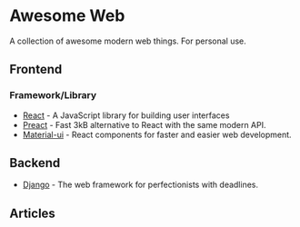 # Awesome Web
A collection of awesome modern web things. For personal use.
## Frontend
### Framework/Library
* [React](https://reactjs.org/) - A JavaScript library for building user interfaces
* [Preact](https://preactjs.com/) - Fast 3kB alternative to React with the same modern API.
* [Material-ui](https://material-ui.com/) - React components for faster and easier web development.
## Backend
* [Django](https://www.djangoproject.com/) - The web framework for perfectionists with deadlines.
## Articles
